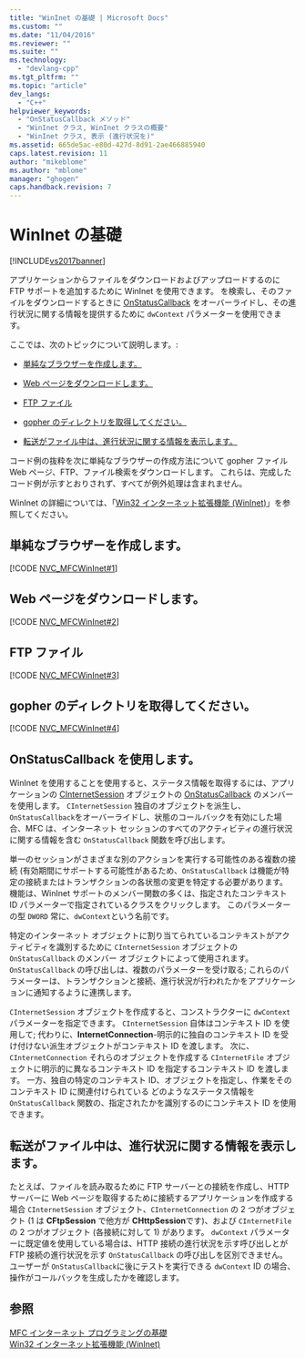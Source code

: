 ```yaml
---
title: "WinInet の基礎 | Microsoft Docs"
ms.custom: ""
ms.date: "11/04/2016"
ms.reviewer: ""
ms.suite: ""
ms.technology: 
  - "devlang-cpp"
ms.tgt_pltfrm: ""
ms.topic: "article"
dev_langs: 
  - "C++"
helpviewer_keywords: 
  - "OnStatusCallback メソッド"
  - "WinInet クラス, WinInet クラスの概要"
  - "WinInet クラス, 表示 (進行状況を)"
ms.assetid: 665de5ac-e80d-427d-8d91-2ae466885940
caps.latest.revision: 11
author: "mikeblome"
ms.author: "mblome"
manager: "ghogen"
caps.handback.revision: 7
---
```

# WinInet の基礎
[!INCLUDE[vs2017banner](../assembler/inline/includes/vs2017banner.md)]

アプリケーションからファイルをダウンロードおよびアップロードするのに FTP サポートを追加するために WinInet を使用できます。  を検索し、そのファイルをダウンロードするときに [OnStatusCallback](../Topic/CInternetSession::OnStatusCallback.md) をオーバーライドし、その進行状況に関する情報を提供するために `dwContext` パラメーターを使用できます。  
  
 ここでは、次のトピックについて説明します。:  
  
-   [単純なブラウザーを作成します。](#_core_create_a_very_simple_browser)  
  
-   [Web ページをダウンロードします。](#_core_download_a_web_page)  
  
-   [FTP ファイル](#_core_ftp_a_file)  
  
-   [gopher のディレクトリを取得してください。](#_core_retrieve_a_gopher_directory)  
  
-   [転送がファイル中は、進行状況に関する情報を表示します。](#_core_display_progress_information_while_transferring_files)  
  
 コード例の抜粋を次に単純なブラウザーの作成方法について gopher ファイル Web ページ、FTP、ファイル検索をダウンロードします。  これらは、完成したコード例が示すとおりされず、すべてが例外処理は含まれません。  
  
 WinInet の詳細については、「[Win32 インターネット拡張機能 \(WinInet\)](../mfc/win32-internet-extensions-wininet.md)」を参照してください。  
  
##  <a name="_core_create_a_very_simple_browser"></a> 単純なブラウザーを作成します。  
 [!CODE [NVC_MFCWinInet#1](../CodeSnippet/VS_Snippets_Cpp/NVC_MFCWinInet#1)]  
  
##  <a name="_core_download_a_web_page"></a> Web ページをダウンロードします。  
 [!CODE [NVC_MFCWinInet#2](../CodeSnippet/VS_Snippets_Cpp/NVC_MFCWinInet#2)]  
  
##  <a name="_core_ftp_a_file"></a> FTP ファイル  
 [!CODE [NVC_MFCWinInet#3](../CodeSnippet/VS_Snippets_Cpp/NVC_MFCWinInet#3)]  
  
##  <a name="_core_retrieve_a_gopher_directory"></a> gopher のディレクトリを取得してください。  
 [!CODE [NVC_MFCWinInet#4](../CodeSnippet/VS_Snippets_Cpp/NVC_MFCWinInet#4)]  
  
## OnStatusCallback を使用します。  
 WinInet を使用することを使用すると、ステータス情報を取得するには、アプリケーションの [CInternetSession](../Topic/CInternetSession%20Class.md) オブジェクトの [OnStatusCallback](../Topic/CInternetSession::OnStatusCallback.md) のメンバーを使用します。  `CInternetSession` 独自のオブジェクトを派生し、`OnStatusCallback`をオーバーライドし、状態のコールバックを有効にした場合、MFC は、インターネット セッションのすべてのアクティビティの進行状況に関する情報を含む `OnStatusCallback` 関数を呼び出します。  
  
 単一のセッションがさまざまな別のアクションを実行する可能性のある複数の接続 \(有効期間にサポートする可能性があるため、`OnStatusCallback` は機能が特定の接続またはトランザクションの各状態の変更を特定する必要があります。  機能は、WinInet サポートのメンバー関数の多くは、指定されたコンテキスト ID パラメーターで指定されているクラスをクリックします。  このパラメーターの型 `DWORD` 常に、`dwContext`という名前です。  
  
 特定のインターネット オブジェクトに割り当てられているコンテキストがアクティビティを識別するために `CInternetSession` オブジェクトの `OnStatusCallback` のメンバー オブジェクトによって使用されます。  `OnStatusCallback` の呼び出しは、複数のパラメーターを受け取る; これらのパラメーターは、トランザクションと接続、進行状況が行われたかをアプリケーションに通知するように連携します。  
  
 `CInternetSession` オブジェクトを作成すると、コンストラクターに `dwContext` パラメーターを指定できます。  `CInternetSession` 自体はコンテキスト ID を使用して; 代わりに、**InternetConnection**\-明示的に独自のコンテキスト ID を受け付けない派生オブジェクトがコンテキスト ID を渡します。  次に、`CInternetConnection` それらのオブジェクトを作成する `CInternetFile` オブジェクトに明示的に異なるコンテキスト ID を指定するコンテキスト ID を渡します。  一方、独自の特定のコンテキスト ID、オブジェクトを指定し、作業をそのコンテキスト ID に関連付けられている  どのようなステータス情報を `OnStatusCallback` 関数の、指定されたかを識別するのにコンテキスト ID を使用できます。  
  
##  <a name="_core_display_progress_information_while_transferring_files"></a> 転送がファイル中は、進行状況に関する情報を表示します。  
 たとえば、ファイルを読み取るために FTP サーバーとの接続を作成し、HTTP サーバーに Web ページを取得するために接続するアプリケーションを作成する場合 `CInternetSession` オブジェクト、`CInternetConnection` の 2 つがオブジェクト \(1 は **CFtpSession** で他方が **CHttpSession**です\)、および `CInternetFile` の 2 つがオブジェクト \(各接続に対して 1\) があります。  `dwContext` パラメーターに既定値を使用している場合は、HTTP 接続の進行状況を示す呼び出しとが FTP 接続の進行状況を示す `OnStatusCallback` の呼び出しを区別できません。  ユーザーが `OnStatusCallback`に後にテストを実行できる `dwContext` ID の場合、操作がコールバックを生成したかを確認します。  
  
## 参照  
 [MFC インターネット プログラミングの基礎](../mfc/mfc-internet-programming-basics.md)   
 [Win32 インターネット拡張機能 \(WinInet\)](../mfc/win32-internet-extensions-wininet.md)